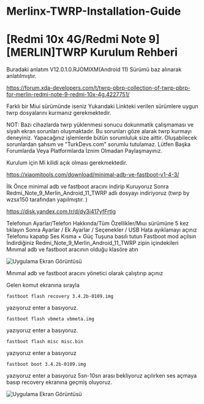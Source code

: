 # Merlinx-TWRP-Installation-Guide

# [Redmi 10x 4G/Redmi Note 9][MERLIN]TWRP Kurulum Rehberi


Buradaki anlatım V12.0.1.0.RJOMIXM(Android 11) Sürümü baz alınarak anlatılmıştır.

https://forum.xda-developers.com/t/twrp-pbrp-collection-of-twrp-pbrp-for-merlin-redmi-note-9-redmi-10x-4g.4227751/

Farklı bir Miui sürümünde iseniz
Yukarıdaki Linkteki verilen sürümlere uygun twrp dosyalarını kurmanız gerekmektedir.

NOT: Bazı cihazlarda twrp yüklenmesi sonucu dokunmatik çalışmaması ve siyah ekran sorunları oluşmaktadır. Bu sorunları göze alarak twrp kurmayı deneyiniz.
Yapacağınız işlemlerde bütün sorumluluk size aittir. Oluşabilecek sorunlardan şahsım ve "TurkDevs.com" sorumlu tutulamaz.
Lütfen Başka Forumlarda Veya Platformlarda İznim Olmadan Paylaşmayınız.

Kurulum için Mi kilidi açık olması gerekmektedir.


https://xiaomitools.com/download/minimal-adb-ve-fastboot-v1-4-3/

İlk Önce minimal adb ve fastboot aracını indirip Kuruyoruz
Sonra Redmi_Note_9_Merlin_Android_11_TWRP adlı dosyayı indiriyoruz (twrp by wzsx150 tarafından yapılmıştır. )

https://disk.yandex.com.tr/d/dy3i417yfFrtlg

Telefonun Ayarlar/Telefon Hakkında/Tüm Özellikler/Mıuı sürümüne 5 kez tıklayın
Sonra Ayarlar / Ek Ayarlar / Seçenekler / USB Hata ayıklamayı açınız
Telefonu kapatıp Ses Kısma + Güç Tuşuna basılı tutun Fastboot mod açılsın
İndirdiğiniz Redmi_Note_9_Merlin_Android_11_TWRP zipin içindekileri Mınımal adb ve fastboot aracının olduğu klasöre atın

![Uygulama Ekran Görüntüsü](https://i.hizliresim.com/l3o60nd.PNG)

Mınımal adb ve fastboot aracını yönetici olarak çalıştırıp açınız

Gelen komut ekranına sırayla

```
fastboot flash recovery 3.4.2b-0109.img

```
yazıyoruz enter a basıyoruz.

```
fastboot flash vbmeta vbmeta.img 

```
yazıyoruz enter a basıyoruz.

```
fastboot flash misc misc.bin 

```
yazıyoruz enter a basıyoruz

```
fastboot boot 3.4.2b-0109.img 

```


yazıyoruz enter a basıyoruz 5sn-10sn arası bekliyoruz açılırken ses açmaya basıp recovery ekranına geçmiş oluyoruz.

![Uygulama Ekran Görüntüsü](https://i.hizliresim.com/iu8wpfu.png)
